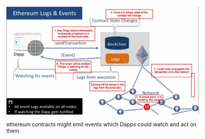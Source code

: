 ![](/assets/event.png)

ethereum contracts might emit events which Dapps could watch and act on them.

